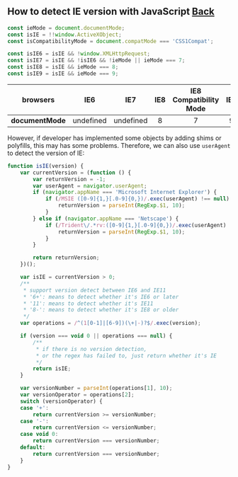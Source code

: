 ## How to detect IE version with JavaScript [Back](./qa.md)

```js
const ieMode = document.documentMode;
const isIE = !!window.ActiveXObject;
const isCompatibilityMode = document.compatMode === 'CSS1Compat';

const isIE6 = isIE && !window.XMLHttpRequest;
const isIE7 = isIE && !isIE6 && !ieMode || ieMode === 7;
const isIE8 = isIE && ieMode === 8;
const isIE9 = isIE && ieMode === 9;
```


**browsers**|IE6|IE7|IE8|IE8 Compatibility Mode|IE9|IE9 Compatibility Mode
:----:|:-:|:-:|:-:|:------------:|:-:|:------------:
**documentMode**|undefined|undefined|8|7|9|7

However, if developer has implemented some objects by adding shims or polyfills, this may has some problems. Therefore, we can also use `userAgent` to detect the version of IE:

```js
function isIE(version) {
    var currentVersion = (function () {
        var returnVersion = -1;
        var userAgent = navigator.userAgent;
        if (navigator.appName === 'Microsoft Internet Explorer') {
            if (/MSIE ([0-9]{1,}[.0-9]{0,})/.exec(userAgent) !== null) {
                returnVersion = parseInt(RegExp.$1, 10);
            }
        } else if (navigator.appName === 'Netscape') {
            if (/Trident\/.*rv:([0-9]{1,}[.0-9]{0,})/.exec(userAgent) !== null) {
                returnVersion = parseInt(RegExp.$1, 10);
            }
        }

        return returnVersion;
    })();

    var isIE = currentVersion > 0;
    /**
     * support version detect between IE6 and IE11
     * '6+': means to detect whether it's IE6 or later
     * '11': means to detect whether it's IE11
     * '8-': means to detect whether it's IE8 or older
     */
    var operations = /^(1[0-1]|[6-9])(\+|-)?$/.exec(version);

    if (version === void 0 || operations === null) {
        /**
         * if there is no version detection,
         * or the regex has failed to, just return whether it's IE
         */
        return isIE;
    }

    var versionNumber = parseInt(operations[1], 10);
    var versionOperator = operations[2];
    switch (versionOperator) {
    case '+':
        return currentVersion >= versionNumber;
    case '-':
        return currentVersion <= versionNumber;
    case void 0:
        return currentVersion === versionNumber;
    default:
        return currentVersion === versionNumber;
    }
}
```